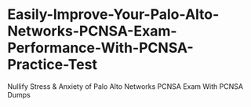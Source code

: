 # Easily-Improve-Your-Palo-Alto-Networks-PCNSA-Exam-Performance-With-PCNSA-Practice-Test
Nullify Stress &amp; Anxiety of Palo Alto Networks PCNSA Exam With PCNSA Dumps
